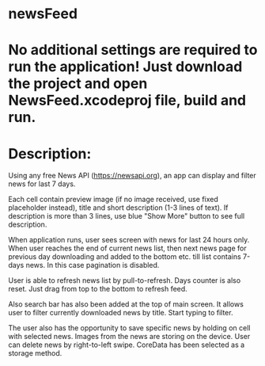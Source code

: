 # newsFeed

# No additional settings are required to run the application! Just download the project and open NewsFeed.xcodeproj file, build and run.

# Description:

Using any free News API (https://newsapi.org), an app can display and filter news for last 7 days.

Each cell contain preview image (if no image received, use fixed placeholder instead), title and short description (1-3 lines of text). If description is more than 3 lines, use blue "Show More" button to see full description.

When application runs, user sees  screen with news for last 24 hours only. When user reaches the end of current news list, then next news page for previous day downloading and added to the bottom etc. till list contains 7-days news. In this case pagination is disabled.

User is able to refresh news list by pull-to-refresh. Days counter is also reset.
Just drag from top to the bottom to refresh feed.

Also search bar has also been added at the top of main screen. It allows user to filter currently downloaded news by title. Start typing to filter.

The user also has the opportunity to save specific news by holding on cell with selected news. Images from the news are storing on the device. User can delete news by right-to-left swipe.
CoreData has been selected as a storage method. 
